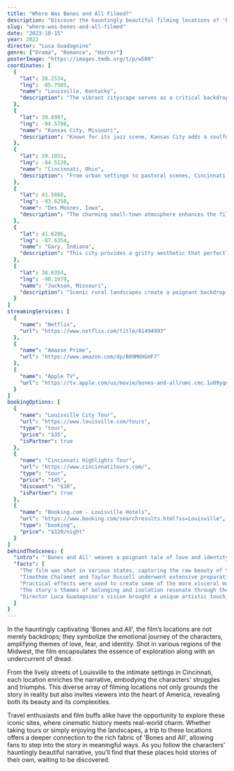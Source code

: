 ```yaml
---
title: "Where Was Bones and All Filmed?"
description: "Discover the hauntingly beautiful filming locations of 'Bones and All', a film that intertwines themes of love and identity in captivating settings."
slug: "where-was-bones-and-all-filmed"
date: "2023-10-15"
year: 2022
director: "Luca Guadagnino"
genre: ["Drama", "Romance", "Horror"]
posterImage: "https://images.tmdb.org/t/p/w500"
coordinates: [
  { 
    "lat": 38.2534, 
    "lng": -85.7585, 
    "name": "Louisville, Kentucky", 
    "description": "The vibrant cityscape serves as a critical backdrop for the characters' emotional journeys."
  },
  { 
    "lat": 39.0997, 
    "lng": -94.5786, 
    "name": "Kansas City, Missouri", 
    "description": "Known for its jazz scene, Kansas City adds a soulful rhythm to the film's narrative."
  },
  { 
    "lat": 39.1031, 
    "lng": -84.5120, 
    "name": "Cincinnati, Ohio", 
    "description": "From urban settings to pastoral scenes, Cincinnati showcases the film's diverse visual landscape."
  },
  { 
    "lat": 41.5868, 
    "lng": -93.6250, 
    "name": "Des Moines, Iowa", 
    "description": "The charming small-town atmosphere enhances the film's exploration of isolation and connection."
  },
  { 
    "lat": 41.6286, 
    "lng": -87.6354, 
    "name": "Gary, Indiana", 
    "description": "This city provides a gritty aesthetic that perfectly contrasts with the film's tender themes."
  },
  { 
    "lat": 38.6354, 
    "lng": -90.1979, 
    "name": "Jackson, Missouri", 
    "description": "Scenic rural landscapes create a poignant backdrop for the main character's struggles."
  }
]
streamingServices: [
  {
    "name": "Netflix",
    "url": "https://www.netflix.com/title/81494993"
  },
  {
    "name": "Amazon Prime",
    "url": "https://www.amazon.com/dp/B09MKHGHF7"
  },
  {
    "name": "Apple TV",
    "url": "https://tv.apple.com/us/movie/bones-and-all/umc.cmc.1u09yqdv267dnb0d1ci6h61ms"
  }
]
bookingOptions: [
  {
    "name": "Louisville City Tour",
    "url": "https://www.louisville.com/tours",
    "type": "tour",
    "price": "$35",
    "isPartner": true
  },
  {
    "name": "Cincinnati Highlights Tour",
    "url": "https://www.cincinnatitours.com/",
    "type": "tour",
    "price": "$45",
    "discount": "$10",
    "isPartner": true
  },
  {
    "name": "Booking.com - Louisville Hotels",
    "url": "https://www.booking.com/searchresults.html?ss=Louisville",
    "type": "booking",
    "price": "$120/night"
  }
]
behindTheScenes: {
  "intro": "'Bones and All' weaves a poignant tale of love and identity against a backdrop of exploration and fear. Filmed in the picturesque landscapes and urban environments of the Midwest, the film transcends typical horror elements by emphasizing the emotional complexities of its characters.",
  "facts": [
    "The film was shot in various states, capturing the raw beauty of the American landscape.",
    "Timothée Chalamet and Taylor Russell underwent extensive preparation to embody their roles authentically.",
    "Practical effects were used to create some of the more visceral moments in the film, highlighting the blend of horror and intimacy.",
    "The story's themes of belonging and isolation resonate through the choice of locations that symbolize both adventure and danger.",
    "Director Luca Guadagnino's vision brought a unique artistic touch, enhancing the film's emotional depth through its settings."
  ]
}
---
```


<BonesAndAllGuide />

In the hauntingly captivating 'Bones and All', the film’s locations are not merely backdrops; they symbolize the emotional journey of the characters, amplifying themes of love, fear, and identity. Shot in various regions of the Midwest, the film encapsulates the essence of exploration along with an undercurrent of dread.

From the lively streets of Louisville to the intimate settings in Cincinnati, each location enriches the narrative, embodying the characters' struggles and triumphs. This diverse array of filming locations not only grounds the story in reality but also invites viewers into the heart of America, revealing both its beauty and its complexities.

Travel enthusiasts and film buffs alike have the opportunity to explore these iconic sites, where cinematic history meets real-world charm. Whether taking tours or simply enjoying the landscapes, a trip to these locations offers a deeper connection to the rich fabric of 'Bones and All', allowing fans to step into the story in meaningful ways. As you follow the characters’ hauntingly beautiful narrative, you’ll find that these places hold stories of their own, waiting to be discovered.